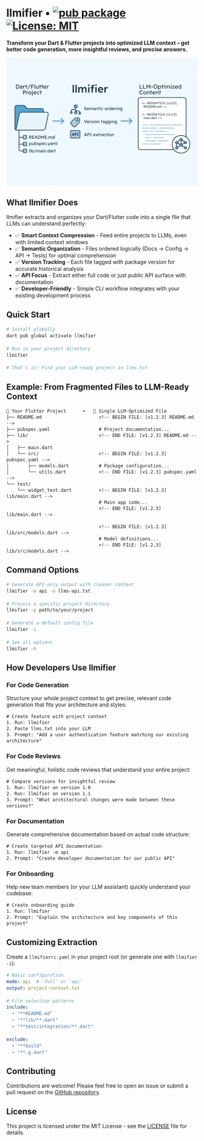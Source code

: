 # llmifier • [![pub package](https://img.shields.io/pub/v/llmifier.svg)](https://pub.dev/packages/llmifier) [![License: MIT](https://img.shields.io/badge/License-MIT-yellow.svg)](https://opensource.org/licenses/MIT)

**Transform your Dart & Flutter projects into optimized LLM context – get better code generation, more insightful reviews, and precise answers.**

<p align="center">
  <img src="https://raw.githubusercontent.com/PhilippHGerber/llmifier/main/images/llmifier-flow.webp" alt="llmifier workflow" width="600">
</p>

## What llmifier Does

llmifier extracts and organizes your Dart/Flutter code into a single file that LLMs can understand perfectly:

- ✅ **Smart Context Compression** - Feed entire projects to LLMs, even with limited context windows
- ✅ **Semantic Organization** - Files ordered logically (Docs → Config → API → Tests) for optimal comprehension
- ✅ **Version Tracking** - Each file tagged with package version for accurate historical analysis
- ✅ **API Focus** - Extract either full code or just public API surface with documentation
- ✅ **Developer-Friendly** - Simple CLI workflow integrates with your existing development process

## Quick Start

```bash
# Install globally
dart pub global activate llmifier

# Run in your project directory
llmifier

# That's it! Find your LLM-ready project in llms.txt
```

## Example: From Fragmented Files to LLM-Ready Context

```
📁 Your Flutter Project      ➡️   📄 Single LLM-Optimized File
├── README.md                     <!-- BEGIN FILE: [v1.2.3] README.md -->
├── pubspec.yaml                  # Project documentation...
├── lib/                          <!-- END FILE: [v1.2.3] README.md -->
│   ├── main.dart
│   └── src/                      <!-- BEGIN FILE: [v1.2.3] pubspec.yaml -->
│       ├── models.dart           # Package configuration...
│       └── utils.dart            <!-- END FILE: [v1.2.3] pubspec.yaml -->
└── test/
    └── widget_test.dart          <!-- BEGIN FILE: [v1.2.3] lib/main.dart -->
                                  # Main app code...
                                  <!-- END FILE: [v1.2.3] lib/main.dart -->

                                  <!-- BEGIN FILE: [v1.2.3] lib/src/models.dart -->
                                  # Model definitions...
                                  <!-- END FILE: [v1.2.3] lib/src/models.dart -->
```

## Command Options

```bash
# Generate API-only output with cleaner context
llmifier -m api -o llms-api.txt

# Process a specific project directory
llmifier -p path/to/your/project

# Generate a default config file
llmifier -i

# See all options
llmifier -h
```

## How Developers Use llmifier

### For Code Generation

Structure your whole project context to get precise, relevant code generation that fits your architecture and styles:

```
# Create feature with project context
1. Run: llmifier
2. Paste llms.txt into your LLM
3. Prompt: "Add a user authentication feature matching our existing architecture"
```

### For Code Reviews

Get meaningful, holistic code reviews that understand your entire project:

```
# Compare versions for insightful review
1. Run: llmifier on version 1.0
2. Run: llmifier on version 1.1
3. Prompt: "What architectural changes were made between these versions?"
```

### For Documentation

Generate comprehensive documentation based on actual code structure:

```
# Create targeted API documentation
1. Run: llmifier -m api
2. Prompt: "Create developer documentation for our public API"
```

### For Onboarding

Help new team members (or your LLM assistant) quickly understand your codebase:

```
# Create onboarding guide
1. Run: llmifier
2. Prompt: "Explain the architecture and key components of this project"
```

## Customizing Extraction

Create a `llmifierrc.yaml` in your project root (or generate one with `llmifier -i`):

```yaml
# Basic configuration
mode: api  # 'full' or 'api'
output: project-context.txt

# File selection patterns
include:
  - "**README.md"
  - "**lib/**.dart"
  - "**test/integration/**.dart"

exclude:
  - "**build"
  - "**.g.dart"
```

## Contributing

Contributions are welcome! Please feel free to open an issue or submit a pull request on the [GitHub repository](https://github.com/PhilippHGerber/llmifier).

## License

This project is licensed under the MIT License - see the [LICENSE](LICENSE) file for details.
